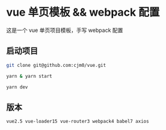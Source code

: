 
# vue 单页模板 && webpack 配置

这是一个 vue 单页项目模板，手写 webpack 配置

## 启动项目
```bash
git clone git@github.com:cjm0/vue.git

yarn & yarn start 

yarn dev

```

## 版本

`vue2.5 vue-loader15 vue-router3 webpack4 babel7 axios`


